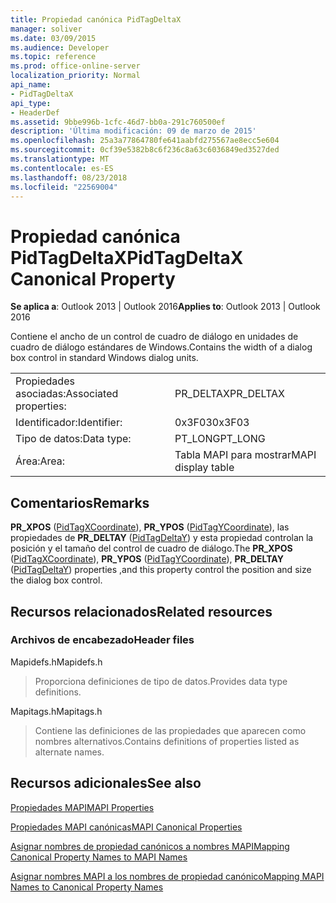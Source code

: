```yaml
---
title: Propiedad canónica PidTagDeltaX
manager: soliver
ms.date: 03/09/2015
ms.audience: Developer
ms.topic: reference
ms.prod: office-online-server
localization_priority: Normal
api_name:
- PidTagDeltaX
api_type:
- HeaderDef
ms.assetid: 9bbe996b-1cfc-46d7-bb0a-291c760500ef
description: 'Última modificación: 09 de marzo de 2015'
ms.openlocfilehash: 25a3a77864780fe641aabfd275567ae8ecc5e604
ms.sourcegitcommit: 0cf39e5382b8c6f236c8a63c6036849ed3527ded
ms.translationtype: MT
ms.contentlocale: es-ES
ms.lasthandoff: 08/23/2018
ms.locfileid: "22569004"
---
```

# <a name="pidtagdeltax-canonical-property"></a><span data-ttu-id="6ec33-103">Propiedad canónica PidTagDeltaX</span><span class="sxs-lookup"><span data-stu-id="6ec33-103">PidTagDeltaX Canonical Property</span></span>

  
  
<span data-ttu-id="6ec33-104">**Se aplica a**: Outlook 2013 | Outlook 2016</span><span class="sxs-lookup"><span data-stu-id="6ec33-104">**Applies to**: Outlook 2013 | Outlook 2016</span></span> 
  
<span data-ttu-id="6ec33-105">Contiene el ancho de un control de cuadro de diálogo en unidades de cuadro de diálogo estándares de Windows.</span><span class="sxs-lookup"><span data-stu-id="6ec33-105">Contains the width of a dialog box control in standard Windows dialog units.</span></span> 
  
|||
|:-----|:-----|
|<span data-ttu-id="6ec33-106">Propiedades asociadas:</span><span class="sxs-lookup"><span data-stu-id="6ec33-106">Associated properties:</span></span>  <br/> |<span data-ttu-id="6ec33-107">PR_DELTAX</span><span class="sxs-lookup"><span data-stu-id="6ec33-107">PR_DELTAX</span></span>  <br/> |
|<span data-ttu-id="6ec33-108">Identificador:</span><span class="sxs-lookup"><span data-stu-id="6ec33-108">Identifier:</span></span>  <br/> |<span data-ttu-id="6ec33-109">0x3F03</span><span class="sxs-lookup"><span data-stu-id="6ec33-109">0x3F03</span></span>  <br/> |
|<span data-ttu-id="6ec33-110">Tipo de datos:</span><span class="sxs-lookup"><span data-stu-id="6ec33-110">Data type:</span></span>  <br/> |<span data-ttu-id="6ec33-111">PT_LONG</span><span class="sxs-lookup"><span data-stu-id="6ec33-111">PT_LONG</span></span>  <br/> |
|<span data-ttu-id="6ec33-112">Área:</span><span class="sxs-lookup"><span data-stu-id="6ec33-112">Area:</span></span>  <br/> |<span data-ttu-id="6ec33-113">Tabla MAPI para mostrar</span><span class="sxs-lookup"><span data-stu-id="6ec33-113">MAPI display table</span></span>  <br/> |
   
## <a name="remarks"></a><span data-ttu-id="6ec33-114">Comentarios</span><span class="sxs-lookup"><span data-stu-id="6ec33-114">Remarks</span></span>

<span data-ttu-id="6ec33-115">**PR_XPOS** ([PidTagXCoordinate](pidtagxcoordinate-canonical-property.md)), **PR_YPOS** ([PidTagYCoordinate](pidtagycoordinate-canonical-property.md)), las propiedades de **PR_DELTAY** ([PidTagDeltaY](pidtagdeltay-canonical-property.md)) y esta propiedad controlan la posición y el tamaño del control de cuadro de diálogo.</span><span class="sxs-lookup"><span data-stu-id="6ec33-115">The **PR_XPOS** ([PidTagXCoordinate](pidtagxcoordinate-canonical-property.md)), **PR_YPOS** ([PidTagYCoordinate](pidtagycoordinate-canonical-property.md)), **PR_DELTAY** ([PidTagDeltaY](pidtagdeltay-canonical-property.md)) properties ,and this property control the position and size the dialog box control.</span></span> 
  
## <a name="related-resources"></a><span data-ttu-id="6ec33-116">Recursos relacionados</span><span class="sxs-lookup"><span data-stu-id="6ec33-116">Related resources</span></span>

### <a name="header-files"></a><span data-ttu-id="6ec33-117">Archivos de encabezado</span><span class="sxs-lookup"><span data-stu-id="6ec33-117">Header files</span></span>

<span data-ttu-id="6ec33-118">Mapidefs.h</span><span class="sxs-lookup"><span data-stu-id="6ec33-118">Mapidefs.h</span></span>
  
> <span data-ttu-id="6ec33-119">Proporciona definiciones de tipo de datos.</span><span class="sxs-lookup"><span data-stu-id="6ec33-119">Provides data type definitions.</span></span>
    
<span data-ttu-id="6ec33-120">Mapitags.h</span><span class="sxs-lookup"><span data-stu-id="6ec33-120">Mapitags.h</span></span>
  
> <span data-ttu-id="6ec33-121">Contiene las definiciones de las propiedades que aparecen como nombres alternativos.</span><span class="sxs-lookup"><span data-stu-id="6ec33-121">Contains definitions of properties listed as alternate names.</span></span>
    
## <a name="see-also"></a><span data-ttu-id="6ec33-122">Recursos adicionales</span><span class="sxs-lookup"><span data-stu-id="6ec33-122">See also</span></span>



[<span data-ttu-id="6ec33-123">Propiedades MAPI</span><span class="sxs-lookup"><span data-stu-id="6ec33-123">MAPI Properties</span></span>](mapi-properties.md)
  
[<span data-ttu-id="6ec33-124">Propiedades MAPI canónicas</span><span class="sxs-lookup"><span data-stu-id="6ec33-124">MAPI Canonical Properties</span></span>](mapi-canonical-properties.md)
  
[<span data-ttu-id="6ec33-125">Asignar nombres de propiedad canónicos a nombres MAPI</span><span class="sxs-lookup"><span data-stu-id="6ec33-125">Mapping Canonical Property Names to MAPI Names</span></span>](mapping-canonical-property-names-to-mapi-names.md)
  
[<span data-ttu-id="6ec33-126">Asignar nombres MAPI a los nombres de propiedad canónico</span><span class="sxs-lookup"><span data-stu-id="6ec33-126">Mapping MAPI Names to Canonical Property Names</span></span>](mapping-mapi-names-to-canonical-property-names.md)

